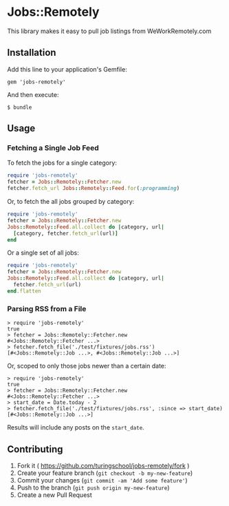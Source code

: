 # Jobs::Remotely

This library makes it easy to pull job listings from WeWorkRemotely.com

## Installation

Add this line to your application's Gemfile:

    gem 'jobs-remotely'

And then execute:

    $ bundle

## Usage

### Fetching a Single Job Feed

To fetch the jobs for a single category:

```ruby
require 'jobs-remotely'
fetcher = Jobs::Remotely::Fetcher.new
fetcher.fetch_url Jobs::Remotely::Feed.for(:programming)
```

Or, to fetch the all jobs grouped by category:

```ruby
require 'jobs-remotely'
fetcher = Jobs::Remotely::Fetcher.new
Jobs::Remotely::Feed.all.collect do |category, url|
  [category, fetcher.fetch_url(url)]
end
```

Or a single set of all jobs:

```ruby
require 'jobs-remotely'
fetcher = Jobs::Remotely::Fetcher.new
Jobs::Remotely::Feed.all.collect do |category, url|
  fetcher.fetch_url(url)
end.flatten
```

### Parsing RSS from a File

```
> require 'jobs-remotely'
true
> fetcher = Jobs::Remotely::Fetcher.new
#<Jobs::Remotely::Fetcher ...>
> fetcher.fetch_file('./test/fixtures/jobs.rss')
[#<Jobs::Remotely::Job ...>, #<Jobs::Remotely::Job ...>]
```

Or, scoped to only those jobs newer than a certain date:

```
> require 'jobs-remotely'
true
> fetcher = Jobs::Remotely::Fetcher.new
#<Jobs::Remotely::Fetcher ...>
> start_date = Date.today - 2
> fetcher.fetch_file('./test/fixtures/jobs.rss', :since => start_date)
[#<Jobs::Remotely::Job ...>]
```

Results will include any posts on the `start_date`.

## Contributing

1. Fork it ( https://github.com/turingschool/jobs-remotely/fork )
2. Create your feature branch (`git checkout -b my-new-feature`)
3. Commit your changes (`git commit -am 'Add some feature'`)
4. Push to the branch (`git push origin my-new-feature`)
5. Create a new Pull Request
